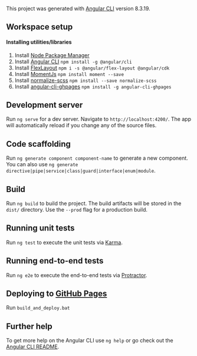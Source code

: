 This project was generated with [Angular CLI](https://github.com/angular/angular-cli) version 8.3.19.

## Workspace setup
#### Installing utilities/libraries
1. Install [Node Package Manager](https://www.npmjs.com/)
1. Install [Angular CLI](https://angular.io/cli)
```npm install -g @angular/cli```
1. Install [FlexLayout](https://github.com/angular/flex-layout)
 ```npm i -s @angular/flex-layout @angular/cdk```
1. Install [MomentJs](https://momentjs.com/)
```npm install moment --save```
1. Install [normalize-scss](https://www.npmjs.com/package/normalize-scss)
```npm install --save normalize-scss```
1. Install [angular-cli-ghpages](https://www.npmjs.com/package/angular-cli-ghpages)
```npm install -g angular-cli-ghpages```

## Development server

Run `ng serve` for a dev server. Navigate to `http://localhost:4200/`. The app will automatically reload if you change any of the source files.

## Code scaffolding

Run `ng generate component component-name` to generate a new component. You can also use `ng generate directive|pipe|service|class|guard|interface|enum|module`.

## Build

Run `ng build` to build the project. The build artifacts will be stored in the `dist/` directory. Use the `--prod` flag for a production build.

## Running unit tests

Run `ng test` to execute the unit tests via [Karma](https://karma-runner.github.io).

## Running end-to-end tests

Run `ng e2e` to execute the end-to-end tests via [Protractor](http://www.protractortest.org/).

## Deploying to [GitHub Pages](https://pages.github.com/)

Run `build_and_deploy.bat`

## Further help

To get more help on the Angular CLI use `ng help` or go check out the [Angular CLI README](https://github.com/angular/angular-cli/blob/master/README.md).
